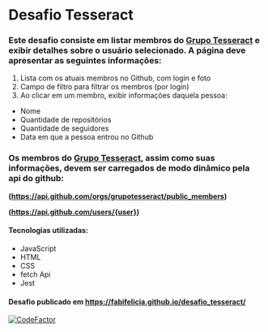 # Desafio Tesseract

### Este desafio consiste em listar membros do [Grupo Tesseract](https://www.grupotesseract.com.br) e exibir detalhes sobre o usuário selecionado. A página deve apresentar as seguintes informações:

1. Lista com os atuais membros no Github, com login e foto
2. Campo de filtro para filtrar os membros (por login)
3. Ao clicar em um membro, exibir informações daquela pessoa:

* Nome
* Quantidade de repositórios
* Quantidade de seguidores
* Data em que a pessoa entrou no Github

### Os membros do [Grupo Tesseract](https://www.grupotesseract.com.br), assim como suas informações, devem ser carregados de modo dinâmico pela api do github:
 **(https://api.github.com/orgs/grupotesseract/public_members)**
 
 **(https://api.github.com/users/{user})**

#### Tecnologias utilizadas:
* JavaScript
* HTML
* CSS
* fetch Api
* Jest

#### Desafio publicado em https://fabifelicia.github.io/desafio_tesseract/

[![CodeFactor](https://www.codefactor.io/repository/github/fabifelicia/desafio-receita-rocketseat/badge)](https://www.codefactor.io/repository/github/fabifelicia/desafio-receita-rocketseat)